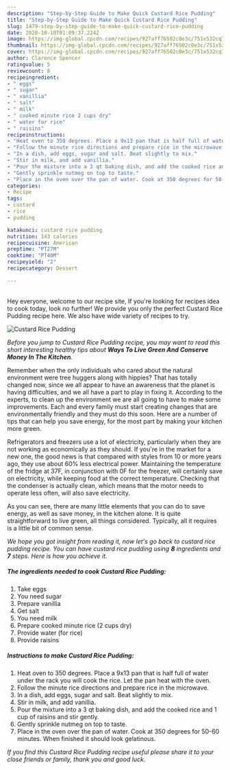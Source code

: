 ```yaml
---
description: "Step-by-Step Guide to Make Quick Custard Rice Pudding"
title: "Step-by-Step Guide to Make Quick Custard Rice Pudding"
slug: 1479-step-by-step-guide-to-make-quick-custard-rice-pudding
date: 2020-10-10T01:09:37.224Z
image: https://img-global.cpcdn.com/recipes/927aff76502c0e3c/751x532cq70/custard-rice-pudding-recipe-main-photo.jpg
thumbnail: https://img-global.cpcdn.com/recipes/927aff76502c0e3c/751x532cq70/custard-rice-pudding-recipe-main-photo.jpg
cover: https://img-global.cpcdn.com/recipes/927aff76502c0e3c/751x532cq70/custard-rice-pudding-recipe-main-photo.jpg
author: Clarence Spencer
ratingvalue: 5
reviewcount: 8
recipeingredient:
- " eggs"
- " sugar"
- " vanillia"
- " salt"
- " milk"
- " cooked minute rice 2 cups dry"
- " water for rice"
- " raisins"
recipeinstructions:
- "Heat oven to 350 degrees. Place a 9x13 pan that is half full of water under the rack you will cook the rice. Let the pan heat with the oven."
- "Follow the minute rice directions and prepare rice in the microwave."
- "In a dish, add eggs, sugar and salt. Beat slightly to mix."
- "Stir in milk, and add vanillia."
- "Pour the mixture into a 3 qt baking dish, and add the cooked rice and 1 cup of raisins and stir gently."
- "Gently sprinkle nutmeg on top to taste."
- "Place in the oven over the pan of water. Cook at 350 degrees for 50-60 minutes. When finished it should look gelatinous."
categories:
- Recipe
tags:
- custard
- rice
- pudding

katakunci: custard rice pudding 
nutrition: 143 calories
recipecuisine: American
preptime: "PT27M"
cooktime: "PT40M"
recipeyield: "2"
recipecategory: Dessert

---
```

<br>
Hey everyone, welcome to our recipe site, If you're looking for recipes idea to cook today, look no further! We provide you only the perfect Custard Rice Pudding recipe here. We also have wide variety of recipes to try.
<br>


![Custard Rice Pudding](https://img-global.cpcdn.com/recipes/927aff76502c0e3c/751x532cq70/custard-rice-pudding-recipe-main-photo.jpg)

<i>Before you jump to Custard Rice Pudding recipe, you may want to read this short interesting healthy tips about 
<strong>Ways To Live Green And Conserve Money In The Kitchen</strong>.</i>
</br>

Remember when the only individuals who cared about the natural environment were tree huggers along with hippies? That has totally changed now, since we all appear to have an awareness that the planet is having difficulties, and we all have a part to play in fixing it. According to the experts, to clean up the environment we are all going to have to make some improvements. Each and every family must start creating changes that are environmentally friendly and they must do this soon. Here are a number of tips that can help you save energy, for the most part by making your kitchen more green.

Refrigerators and freezers use a lot of electricity, particularly when they are not working as economically as they should. If you're in the market for a new one, the good news is that compared with styles from 10 or more years ago, they use about 60% less electrical power. Maintaining the temperature of the fridge at 37F, in conjunction with 0F for the freezer, will certainly save on electricity, while keeping food at the correct temperature. Checking that the condenser is actually clean, which means that the motor needs to operate less often, will also save electricity.

As you can see, there are many little elements that you can do to save energy, as well as save money, in the kitchen alone. It is quite straightforward to live green, all things considered. Typically, all it requires is a little bit of common sense.


<i>We hope you got insight from reading it, now let's go back to custard rice pudding recipe. You can have custard rice pudding using <strong>8</strong> ingredients and <strong>7</strong> steps. Here is how you achieve it.
</i>

##### The ingredients needed to cook Custard Rice Pudding:

1. Take  eggs
1. You need  sugar
1. Prepare  vanillia
1. Get  salt
1. You need  milk
1. Prepare  cooked minute rice (2 cups dry)
1. Provide  water (for rice)
1. Provide  raisins


##### Instructions to make Custard Rice Pudding:

1. Heat oven to 350 degrees. Place a 9x13 pan that is half full of water under the rack you will cook the rice. Let the pan heat with the oven.
1. Follow the minute rice directions and prepare rice in the microwave.
1. In a dish, add eggs, sugar and salt. Beat slightly to mix.
1. Stir in milk, and add vanillia.
1. Pour the mixture into a 3 qt baking dish, and add the cooked rice and 1 cup of raisins and stir gently.
1. Gently sprinkle nutmeg on top to taste.
1. Place in the oven over the pan of water. Cook at 350 degrees for 50-60 minutes. When finished it should look gelatinous.


<i>If you find this Custard Rice Pudding recipe useful please share it to your close friends or family, thank you and good luck.</i>

